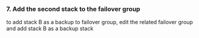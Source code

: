 <!-- usedin: [ _legacy_docker/Tutorials/2015-08-20-migrate-the-stack.md, _maestro/Tutorials/2015-08-20-migrate-the-stack.md, _node/tutorials/2015-08-20-migrate-the-stack.md, _rails/Tutorials/2015-08-20-migrate-the-stack.md] -->


### 7. Add the second stack to the failover group

to add stack B as a backup to failover group, edit the related failover group and add stack B as a backup stack




